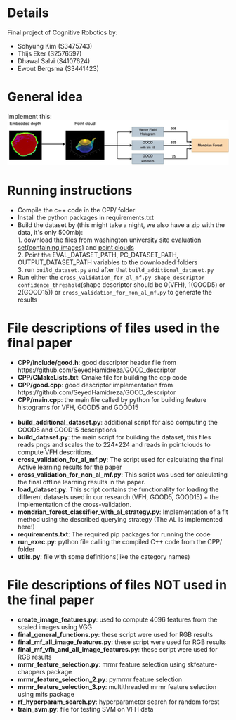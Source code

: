 # Details
Final project of Cognitive Robotics by:
<ul>
  <li>Sohyung Kim (S3475743)</li>
  <li>Thijs Eker (S2576597)</li>
  <li>Dhawal Salvi (S4107624)</li>
  <li>Ewout Bergsma (S3441423)</li>
</ul>

# General idea
Implement this:
![Proposed pipeline](proposed_pipeline.jpg)

# Running instructions
<ul>
    <li>
        Compile the c++ code in the CPP/ folder
    </li>
    <li>
        Install the python packages in requirements.txt
    </li>
    <li>
        Build the dataset by (this might take a night, we also have a zip with the data, it's only 500mb):<br> 
        1. download the files from washington university site 
        <a href="https://rgbd-dataset.cs.washington.edu/dataset/rgbd-dataset_eval/">evaluation set(containing images)</a> and <a href="https://rgbd-dataset.cs.washington.edu/dataset/rgbd-dataset_pcd_ascii/">point clouds</a> <br>
        2. Point the EVAL_DATASET_PATH, PC_DATASET_PATH, OUTPUT_DATASET_PATH variables to the downloaded folders<br>
        3. run <code>build_dataset.py</code> and after that <code>build_additional_dataset.py</code>
    </li>
    <li>
        Run either the <code>cross_validation_for_al_mf.py shape_descriptor confidence_threshold</code>(shape descriptor
        should be 0(VFH), 1(GOOD5) or 2(GOOD15)) or <code>cross_validation_for_non_al_mf.py</code> to generate the results
    </li>
</ul>

# File descriptions of files used in the final paper
<ul>
  <li>
    <b>CPP/include/good.h</b>: good descriptor header file from https://github.com/SeyedHamidreza/GOOD_descriptor
  </li>
  <li>
    <b>CPP/CMakeLists.txt</b>: Cmake file for building the cpp code
  </li>
  <li>
    <b>CPP/good.cpp</b>: good descriptor implementation from https://github.com/SeyedHamidreza/GOOD_descriptor
  </li>
  <li>
    <b>CPP/main.cpp</b>: the main file called by python for building feature histograms for VFH, GOOD5 and GOOD15
  </li>
  <br>
  <li>
    <b>build_additional_dataset.py</b>: additional script for also computing the GOOD5 and GOOD15 descriptions
  </li>
  <li>
    <b>build_dataset.py</b>: the main script for building the dataset, this files reads pngs and scales the to 224*224 and reads in pointclouds to compute VFH descritions.
  </li>
  <li>
    <b>cross_validation_for_al_mf.py</b>: The script used for calculating the final Active learning results for the paper
  </li>
  <li>
    <b>cross_validation_for_non_al_mf.py</b>: This script was used for calculating the final offline learning results in the paper.
  </li>
  <li>
    <b>load_dataset.py</b>: This script contains the functionality for loading the different datasets used in our research (VFH, GOOD5, GOOD15)
    + the implementation of the cross-validation.
  </li>
  <li>
    <b>mondrian_forest_classifier_with_al_strategy.py</b>: Implementation of a fit method using the described querying strategy (The AL is implemented here!)
  </li>
  <li>
    <b>requirements.txt</b>: The required pip packages for running the code
  </li>
  <li>
    <b>run_exec.py</b>: python file calling the compiled C++ code from the CPP/ folder
  </li>
  <li>
    <b>utils.py</b>: file with some definitions(like the category names)
  </li>
</ul>

# File descriptions of files NOT used in the final paper
<ul>
  <li>
    <b>create_image_features.py</b>: used to compute 4096 features from the scaled images using VGG
  </li>
  <li>
    <b>final_general_functions.py</b>: these script were used for RGB results
  </li>
  <li>
    <b>final_mf_all_image_features.py</b>: these script were used for RGB results
  </li>
  <li>
    <b>final_mf_vfh_and_all_image_features.py</b>: these script were used for RGB results
  </li>
  <li>
    <b>mrmr_feature_selection.py</b>: mrmr feature selection using skfeature-chappers package
  </li>
  <li>
    <b>mrmr_feature_selection_2.py</b>: pymrmr feature selection
  </li>
  <li>
    <b>mrmr_feature_selection_3.py</b>: multithreaded mrmr feature selection using mifs package
  </li>
  <li>
    <b>rf_hyperparam_search.py</b>: hyperparameter search for random forest
  </li>
  <li>
    <b>train_svm.py</b>: file for testing SVM on VFH data
  </li>
</ul>

